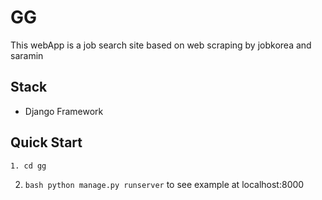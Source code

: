 # GG

This webApp is a job search site based on web scraping by jobkorea and saramin

## Stack

* Django Framework

## Quick Start
```bash
1. cd gg
```

2. ```bash python manage.py runserver``` to see example at localhost:8000
